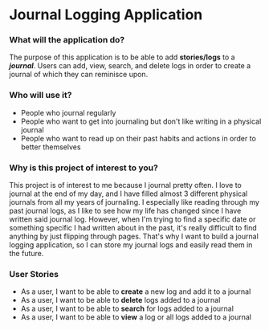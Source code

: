 # Journal Logging Application

### What will the application do?

The purpose of this application is to be able to add **stories/logs**
to a ***journal***. Users can add, view, search, and delete logs in order to create
a journal of which they can reminisce upon. 

### Who will use it?

- People who journal regularly
- People who want to get into journaling but don't like 
writing in a physical journal
- People who want to read up on their past habits and actions
in order to better themselves

### Why is this project of interest to you?

This project is of interest to me because I journal pretty often.
I love to journal at the end of my day, and I have filled almost 3 different physical journals
from all my years of journaling. I especially like reading through my
past journal logs, as I like to see how my life has changed since
I have written said journal log. However, when I'm trying to find a specific date
or something specific I had written about in the past, it's really difficult
to find anything by just flipping through pages. That's why I want to build a
journal logging application, so I can store my journal logs and easily read them
in the future.

### User Stories

- As a user, I want to be able to **create** a new log and add it to a journal
- As a user, I want to be able to **delete** logs added to a journal
- As a user, I want to be able to **search** for logs added to a journal
- As a user, I want to be able to **view** a log or all logs added to a journal
